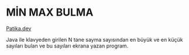 # MİN MAX BULMA

[Patika.dev](https://www.patika.dev/tr)

Java ile klavyeden girilen N tane sayma sayısından en büyük ve en küçük sayıları bulan ve bu sayıları ekrana yazan program.

